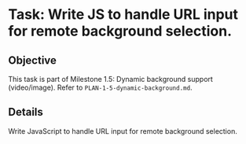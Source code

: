 # Task: Write JS to handle URL input for remote background selection.

## Objective
This task is part of Milestone 1.5: Dynamic background support (video/image). Refer to `PLAN-1-5-dynamic-background.md`.

## Details
Write JavaScript to handle URL input for remote background selection.
